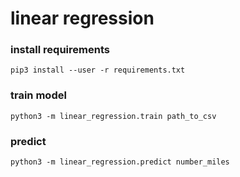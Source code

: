 # linear regression

### install requirements

```
pip3 install --user -r requirements.txt
```

### train model

```
python3 -m linear_regression.train path_to_csv
```

### predict

```
python3 -m linear_regression.predict number_miles
```
